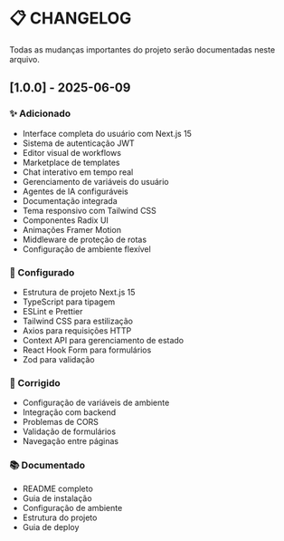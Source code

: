 # 📋 CHANGELOG

Todas as mudanças importantes do projeto serão documentadas neste arquivo.

## [1.0.0] - 2025-06-09

### ✨ Adicionado
- Interface completa do usuário com Next.js 15
- Sistema de autenticação JWT
- Editor visual de workflows
- Marketplace de templates
- Chat interativo em tempo real
- Gerenciamento de variáveis do usuário
- Agentes de IA configuráveis
- Documentação integrada
- Tema responsivo com Tailwind CSS
- Componentes Radix UI
- Animações Framer Motion
- Middleware de proteção de rotas
- Configuração de ambiente flexível

### 🔧 Configurado
- Estrutura de projeto Next.js 15
- TypeScript para tipagem
- ESLint e Prettier
- Tailwind CSS para estilização
- Axios para requisições HTTP
- Context API para gerenciamento de estado
- React Hook Form para formulários
- Zod para validação

### 🐛 Corrigido
- Configuração de variáveis de ambiente
- Integração com backend
- Problemas de CORS
- Validação de formulários
- Navegação entre páginas

### 📚 Documentado
- README completo
- Guia de instalação
- Configuração de ambiente
- Estrutura do projeto
- Guia de deploy

